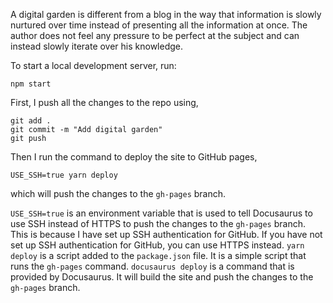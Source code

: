 A digital garden is different from a blog in the way that information is slowly nurtured over time instead of presenting all the information at once. The author does not feel any pressure to be perfect at the subject and can instead slowly iterate over his knowledge.

To start a local development server, run:
```
npm start
```

First, I push all the changes to the repo using, 
```
git add .
git commit -m "Add digital garden"
git push
```
Then I run the command to deploy the site to GitHub pages, 
```
USE_SSH=true yarn deploy
```
which will push the changes to the `gh-pages` branch.

`USE_SSH=true` is an environment variable that is used to tell Docusaurus to use SSH instead of HTTPS to push the changes to the `gh-pages` branch. This is because I have set up SSH authentication for GitHub. If you have not set up SSH authentication for GitHub, you can use HTTPS instead. `yarn deploy` is a script added to the `package.json` file. It is a simple script that runs the `gh-pages` command. `docusaurus deploy` is a command that is provided by Docusaurus. It will build the site and push the changes to the `gh-pages` branch. 
